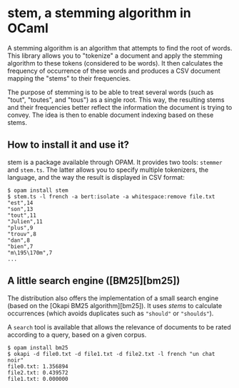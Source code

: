 # stem, a stemming algorithm in OCaml

A stemming algorithm is an algorithm that attempts to find the root of words.
This library allows you to "tokenize" a document and apply the stemming
algorithm to these tokens (considered to be words). It then calculates the
frequency of occurrence of these words and produces a CSV document mapping the
"stems" to their frequencies.

The purpose of stemming is to be able to treat several words (such as "tout",
"toutes", and "tous") as a single root. This way, the resulting stems and their
frequencies better reflect the information the document is trying to convey.
The idea is then to enable document indexing based on these stems.

## How to install it and use it?

stem is a package available through OPAM. It provides two tools: `stemmer` and
`stem.ts`. The latter allows you to specify multiple tokenizers, the language,
and the way the result is displayed in CSV format:

```shell
$ opam install stem
$ stem.ts -l french -a bert:isolate -a whitespace:remove file.txt
"est",14                             
"son",13
"tout",11
"Julien",11
"plus",9
"trouv",8
"dan",8
"bien",7
"m\195\170m",7
...
```

## A little search engine ([BM25][bm25])

The distribution also offers the implementation of a small search engine (based
on the [Okapi BM25 algorithm][bm25]). It uses _stems_ to calculate occurrences
(which avoids duplicates such as `"should"` or `"shoulds"`).

A `search` tool is available that allows the relevance of documents to be rated
according to a query, based on a given corpus.

```shell
$ opam install bm25
$ okapi -d file0.txt -d file1.txt -d file2.txt -l french "un chat noir"
file0.txt: 1.356894
file2.txt: 0.439572
file1.txt: 0.000000
```
